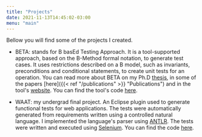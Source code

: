 ```yaml
---
title: "Projects"
date: 2021-11-13T14:45:02-03:00
menu: "main"
---
```


Bellow you will find some of the projects I created.

- BETA: stands for B basEd Testing Approach. It is a tool-supported approach, based on the B-Method formal notation,
to generate test cases. It uses restrictions described on a B model, such as invariants, preconditions and conditional
statements, to create unit tests for an operation. You can read more about BETA on
my Ph.D [thesis](http://ernestocid.com/files/thesis.pdf), in some of the papers [here]({{< ref "/publications" >}} "Publications")
and in the tool's [website](http://www.beta-tool.info/). You can find the tool's code [here](https://github.com/ernestocid/beta1).

- WAAT: my undergrad final project. An Eclipse plugin used to generate functional tests for web applications.
The tests were automatically generated from requirements written using a controlled natural language. I implemented
the language's parser using [ANTLR](http://www.antlr.org/). The tests were written and executed using
[Selenium](http://seleniumhq.org/). You can find the code [here](https://github.com/ernestocid/waatgenerator).
